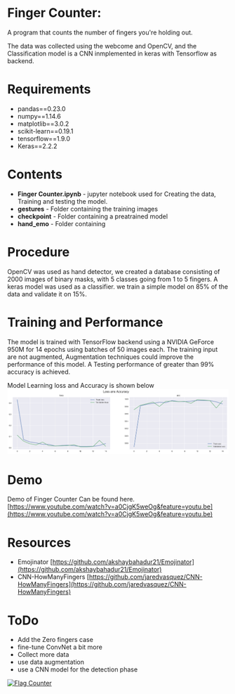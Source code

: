# Finger Counter:
A program that counts the number of fingers you're holding out. 

The data was collected using the webcome and OpenCV, and the Classification model is a CNN inmplemented in keras with Tensorflow as backend.

# Requirements
- pandas==0.23.0
- numpy==1.14.6
- matplotlib==3.0.2
- scikit-learn==0.19.1
- tensorflow==1.9.0
- Keras==2.2.2

# Contents
- **Finger Counter.ipynb** - jupyter notebook used for Creating the data, Training and testing the model.
- **gestures** - Folder containing the training images
- **checkpoint** - Folder containing a preatrained model
- **hand_emo** - Folder containing 

# Procedure
OpenCV was used as hand detector, we created a database consisting of 2000 images of binary masks, with 5 classes going from 1 to 5 fingers.
A keras model was used as a classifier. we train a simple model on 85% of the data and validate it on 15%.

# Training and Performance
The model is trained with TensorFlow backend using a  NVIDIA GeForce 950M for 14 epochs using batches of 50 images each. The training input are not augmented, Augmentation techniques could improve the performance of this model.
A Testing performance of greater than 99% accuracy is achieved.

Model Learning loss and Accuracy is shown below
![](images/History.png)

# Demo
Demo of Finger Counter Can be found here.
[https://www.youtube.com/watch?v=a0CjgK5weOg&feature=youtu.be](https://www.youtube.com/watch?v=a0CjgK5weOg&feature=youtu.be)

# Resources
- Emojinator [https://github.com/akshaybahadur21/Emojinator](https://github.com/akshaybahadur21/Emojinator)
- CNN-HowManyFingers [https://github.com/jaredvasquez/CNN-HowManyFingers](https://github.com/jaredvasquez/CNN-HowManyFingers)

# ToDo
- Add the Zero fingers case
- fine-tune ConvNet a bit more
- Collect more data
- use data augmentation
- use a CNN model for the detection phase

<a href="https://info.flagcounter.com/IaCA"><img src="https://s04.flagcounter.com/count2/IaCA/bg_FFFFFF/txt_000000/border_CCCCCC/columns_6/maxflags_12/viewers_0/labels_0/pageviews_0/flags_0/percent_0/" alt="Flag Counter" border="0"></a>
